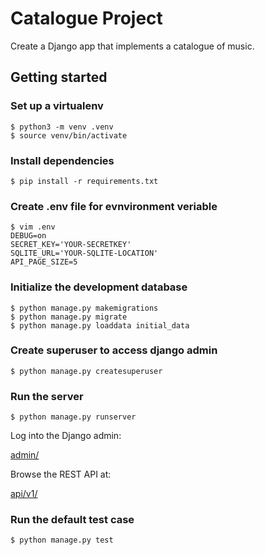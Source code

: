 # Catalogue Project
Create a Django app that implements a catalogue of music.

## Getting started
### Set up a virtualenv

```shell
$ python3 -m venv .venv
$ source venv/bin/activate
```

### Install dependencies

```shell
$ pip install -r requirements.txt
```

### Create .env file for evnvironment veriable
```shell
$ vim .env
DEBUG=on
SECRET_KEY='YOUR-SECRETKEY'
SQLITE_URL='YOUR-SQLITE-LOCATION'
API_PAGE_SIZE=5
```

### Initialize the development database

```shell
$ python manage.py makemigrations
$ python manage.py migrate
$ python manage.py loaddata initial_data
```

### Create superuser to access django admin

```shell
$ python manage.py createsuperuser
```

### Run the server

```shell
$ python manage.py runserver
```

Log into the Django admin:

[admin/](http://localhost:8000/admin/)

Browse the REST API at:

[api/v1/](http://localhost:8000/api/v1/)

### Run the default test case

```shell
$ python manage.py test
```